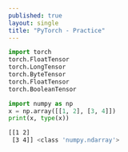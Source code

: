 ```yaml
---
published: true
layout: single
title: "PyTorch - Practice"
---
```


```python
import torch
torch.FloatTensor
torch.LongTensor
torch.ByteTensor
torch.FloatTensor
torch.BooleanTensor
```

```python
import numpy as np
x = np.array([[1, 2], [3, 4]])
print(x, type(x))
```
```bash
[[1 2]
 [3 4]] <class 'numpy.ndarray'>
```
